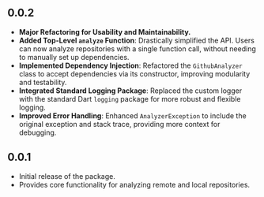 ## 0.0.2

* **Major Refactoring for Usability and Maintainability.**
* **Added Top-Level `analyze` Function**: Drastically simplified the API. Users can now analyze repositories with a single function call, without needing to manually set up dependencies.
* **Implemented Dependency Injection**: Refactored the `GithubAnalyzer` class to accept dependencies via its constructor, improving modularity and testability.
* **Integrated Standard Logging Package**: Replaced the custom logger with the standard Dart `logging` package for more robust and flexible logging.
* **Improved Error Handling**: Enhanced `AnalyzerException` to include the original exception and stack trace, providing more context for debugging.

## 0.0.1

* Initial release of the package.
* Provides core functionality for analyzing remote and local repositories.